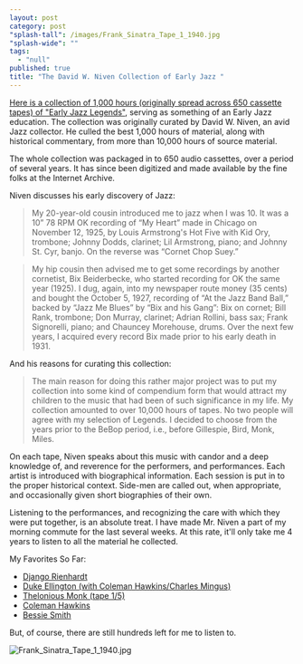 ```yaml
---
layout: post
category: post
"splash-tall": /images/Frank_Sinatra_Tape_1_1940.jpg
"splash-wide": ""
tags: 
  - "null"
published: true
title: "The David W. Niven Collection of Early Jazz "
---
```




[Here is a collection of 1,000 hours (originally spread across 650 cassette tapes) of "Early Jazz Legends"](https://archive.org/details/davidwnivenjazz&tab=about), serving as something of an Early Jazz education. The collection was originally curated by David W. Niven, an avid Jazz collector. He culled the best 1,000 hours of material, along with historical commentary, from more than 10,000 hours of source material. 

The whole collection was packaged in to 650 audio cassettes, over a period of several years. It has since been digitized and made available by the fine folks at the Internet Archive. 

Niven discusses his early discovery of Jazz:

> My 20-year-old cousin introduced me to jazz when I was 10. It was a 10” 78 RPM OK recording of “My Heart” made in Chicago on November 12, 1925, by Louis Armstrong's Hot Five with Kid Ory, trombone; Johnny Dodds, clarinet; Lil Armstrong, piano; and Johnny St. Cyr, banjo. On the reverse was “Cornet Chop Suey.”

> My hip cousin then advised me to get some recordings by another cornetist, Bix Beiderbecke, who started recording for OK the same year (1925). I dug, again, into my newspaper route money (35 cents) and bought the October 5, 1927, recording of “At the Jazz Band Ball,” backed by “Jazz Me Blues” by “Bix and his Gang”: Bix on cornet; Bill Rank, trombone; Don Murray, clarinet; Adrian Rollini, bass sax; Frank Signorelli, piano; and Chauncey Morehouse, drums. Over the next few years, I acquired every record Bix made prior to his early death in 1931.

And his reasons for curating this collection: 

> The main reason for doing this rather major project was to put my collection into some kind of compendium form that would attract my children to the music that had been of such significance in my life. My collection amounted to over 10,000 hours of tapes. No two people will agree with my selection of Legends. I decided to choose from the years prior to the BeBop period, i.e., before Gillespie, Bird, Monk, Miles.

On each tape, Niven speaks about this music with candor and a deep knowledge of, and reverence for the performers, and performances. Each artist is introduced with biographical information. Each session is put in to the proper historical context. Side-men are called out, when appropriate, and occasionally given short biographies of their own. 

Listening to the performances, and recognizing the care with which they were put together, is an absolute treat. I have made Mr. Niven a part of my morning commute for the last several weeks. At this rate, it'll only take me 4 years to listen to all the material he collected. 

My Favorites So Far: 

- [Django Rienhardt](https://archive.org/details/Django_Reinhardt_Tape_1_1935-1937)
- [Duke Ellington (with Coleman Hawkins/Charles Mingus)](https://archive.org/details/Duke_Ellington_Tape_86_1962_Hawkins_SAJA_Vol._3_Mingus_Roach)
- [Thelonious Monk (tape 1/5)](https://archive.org/details/Thelonious_Monk_Tape_1_1947)
- [Coleman Hawkins](https://archive.org/details/Coleman_Hawkins_Tape_1_1923-1925)
- [Bessie Smith](https://archive.org/details/Bessie_Smith_Tape_1_1923)

But, of course, there are still hundreds left for me to listen to. 

![Frank_Sinatra_Tape_1_1940.jpg]({{site.baseurl}}/images/Frank_Sinatra_Tape_1_1940.jpg)
